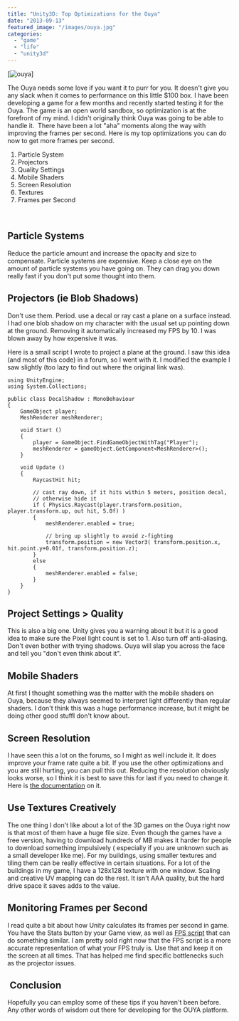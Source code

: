 ```yaml
---
title: "Unity3D: Top Optimizations for the Ouya"
date: "2013-09-13"
featured_image: "/images/ouya.jpg"
categories: 
  - "game"
  - "life"
  - "unity3d"
---
```


[![ouya](/images/ouya.jpg)]

The Ouya needs some love if you want it to purr for you. It doesn't give you any slack when it comes to performance on this little $100 box. I have been developing a game for a few months and recently started testing it for the Ouya. The game is an open world sandbox, so optimization is at the forefront of my mind. I didn't originally think Ouya was going to be able to handle it.  There have been a lot "aha" moments along the way with improving the frames per second. Here is my top optimizations you can do now to get more frames per second.

1. Particle System
2. Projectors
3. Quality Settings
4. Mobile Shaders
5. Screen Resolution
6. Textures
7. Frames per Second

 

##  Particle Systems

Reduce the particle amount and increase the opacity and size to compensate. Particle systems are expensive. Keep a close eye on the amount of particle systems you have going on. They can drag you down really fast if you don't put some thought into them.

## Projectors (ie Blob Shadows)

Don't use them. Period. use a decal or ray cast a plane on a surface instead. I had one blob shadow on my character with the usual set up pointing down at the ground. Removing it automatically increased my FPS by 10. I was blown away by how expensive it was.

Here is a small script I wrote to project a plane at the ground. I saw this idea (and most of this code) in a forum, so I went with it. I modified the example I saw slightly (too lazy to find out where the original link was).

    using UnityEngine;
    using System.Collections;
    
    public class DecalShadow : MonoBehaviour 
    {		
        GameObject player;
        MeshRenderer meshRenderer;
    
        void Start () 
        {
            player = GameObject.FindGameObjectWithTag("Player");		
            meshRenderer = gameObject.GetComponent<MeshRenderer>();		
        }
    
        void Update () 
        {
            RaycastHit hit;
    
            // cast ray down, if it hits within 5 meters, position decal, 
            // otherwise hide it
            if ( Physics.Raycast(player.transform.position, player.transform.up, out hit, 5.0f) )
            {
                meshRenderer.enabled = true;
    
                // bring up slightly to avoid z-fighting	
                transform.position = new Vector3( transform.position.x, hit.point.y+0.01f, transform.position.z);
            }
            else
            {
                meshRenderer.enabled = false;
            }
        }
    }

## Project Settings > Quality

This is also a big one. Unity gives you a warning about it but it is a good idea to make sure the Pixel light count is set to 1. Also turn off anti-aliasing. Don't even bother with trying shadows. Ouya will slap you across the face and tell you "don't even think about it".

## Mobile Shaders

At first I thought something was the matter with the mobile shaders on Ouya, because they always seemed to interpret light differently than regular shaders. I don't think this was a huge performance increase, but it might be doing other good stuffI don't know about.

## Screen Resolution

I have seen this a lot on the forums, so I might as well include it. It does improve your frame rate quite a bit. If you use the other optimizations and you are still hurting, you can pull this out. Reducing the resolution obviously looks worse, so I think it is best to save this for last if you need to change it. Here is [the documentation](http://docs.unity3d.com/Documentation/ScriptReference/Screen.SetResolution.html) on it.

## Use Textures Creatively

The one thing I don't like about a lot of the 3D games on the Ouya right now is that most of them have a huge file size. Even though the games have a free version, having to download hundreds of MB makes it harder for people to download something impulsively ( especially if you are unknown such as a small developer like me). For my buildings, using smaller textures and tiling them can be really effective in certain situations. For a lot of the buildings in my game, I have a 128x128 texture with one window. Scaling and creative UV mapping can do the rest. It isn't AAA quality, but the hard drive space it saves adds to the value.

## Monitoring Frames per Second

I read quite a bit about how Unity calculates its frames per second in game. You have the Stats button by your Game view, as well as [FPS script](http://wiki.unity3d.com/index.php?title=FramesPerSecond) that can do something similar. I am pretty sold right now that the FPS script is a more accurate representation of what your FPS truly is. Use that and keep it on the screen at all times. That has helped me find specific bottlenecks such as the projector issues.

##  Conclusion

Hopefully you can employ some of these tips if you haven't been before. Any other words of wisdom out there for developing for the OUYA platform.

